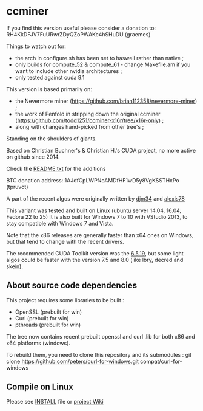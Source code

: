 # ccminer

If you find this version useful please consider a donation to: RH4KkDFJV7FuURwrZDyQZoPWAKc4hSHuDU (graemes)

Things to watch out for:
- the arch in configure.sh has been set to haswell rather than native ;
- only builds for compute_52 & compute_61 - change Makefile.am if you want to include other nvidia architectures ;
- only tested against cuda 9.1

This version is based primarily on:
- the Nevermore miner (https://github.com/brian112358/nevermore-miner) ;
- the work of Penfold in stripping down the original ccminer (https://github.com/todd1251/ccminer-x16r/tree/x16r-only) ;
- along with changes hand-picked from other tree's ;

Standing on the shoulders of giants.

Based on Christian Buchner's &amp; Christian H.'s CUDA project, no more active on github since 2014.

Check the [README.txt](README.txt) for the additions

BTC donation address: 1AJdfCpLWPNoAMDfHF1wD5y8VgKSSTHxPo (tpruvot)

A part of the recent algos were originally written by [djm34](https://github.com/djm34) and [alexis78](https://github.com/alexis78)

This variant was tested and built on Linux (ubuntu server 14.04, 16.04, Fedora 22 to 25)
It is also built for Windows 7 to 10 with VStudio 2013, to stay compatible with Windows 7 and Vista.

Note that the x86 releases are generally faster than x64 ones on Windows, but that tend to change with the recent drivers.

The recommended CUDA Toolkit version was the [6.5.19](http://developer.download.nvidia.com/compute/cuda/6_5/rel/installers/cuda_6.5.19_windows_general_64.exe), but some light algos could be faster with the version 7.5 and 8.0 (like lbry, decred and skein).

About source code dependencies
------------------------------

This project requires some libraries to be built :

- OpenSSL (prebuilt for win)
- Curl (prebuilt for win)
- pthreads (prebuilt for win)

The tree now contains recent prebuilt openssl and curl .lib for both x86 and x64 platforms (windows).

To rebuild them, you need to clone this repository and its submodules :
    git clone https://github.com/peters/curl-for-windows.git compat/curl-for-windows


Compile on Linux
----------------

Please see [INSTALL](https://github.com/tpruvot/ccminer/blob/linux/INSTALL) file or [project Wiki](https://github.com/tpruvot/ccminer/wiki/Compatibility)
